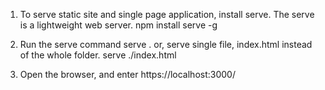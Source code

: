 1. To serve static site and single page application, install serve. The serve is a lightweight web server. 
npm install serve -g

2. Run the serve command
serve .
or, serve single file, index.html instead of the whole folder.
serve ./index.html

3. Open the browser, and enter 
https://localhost:3000/
